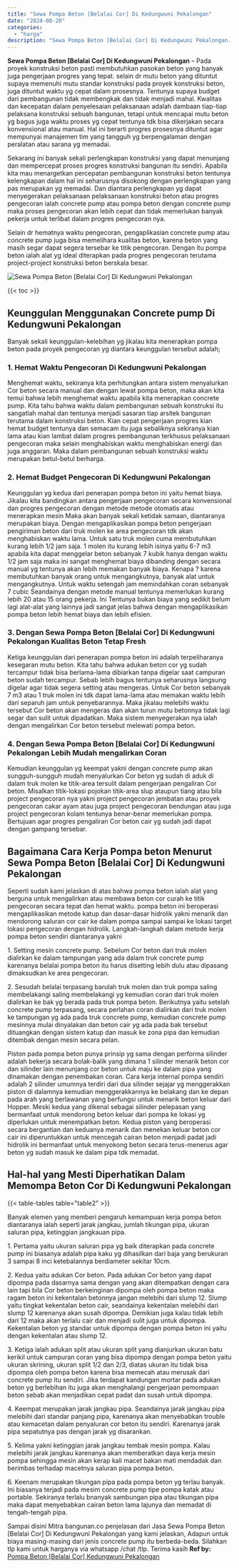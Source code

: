 ```yaml
---
title: "Sewa Pompa Beton [Belalai Cor] Di Kedungwuni Pekalongan"
date: "2024-08-20"
categories: 
  - "harga"
description: "Sewa Pompa Beton [Belalai Cor] Di Kedungwuni Pekalongan. Sampai disini Mitra bangunan.co penjelasan dari Jasa Sewa Pompa Beton [Belalai Cor] Di Kedungwuni..."
---
```


**Sewa Pompa Beton \[Belalai Cor\] Di Kedungwuni Pekalongan** – Pada proyek konstruksi beton pasti membutuhkan pasokan beton yang banyak juga pengerjaan progres yang tepat. selain dr mutu beton yang dituntut supaya memenuhi mutu standar konstruksi pada proyek konstruksi beton, juga dituntut waktu yg cepat dalam prosesnya. Tentunya supaya budget dari pembangunan tidak membengkak dan tidak menjadi mahal. Kwalitas dan kecepatan dalam penyelesaian pelaksanaan adalah dambaan tiap-tiap pelaksana konstruksi sebuah bangunan, tetapi untuk mencapai mutu beton yg bagus juga waktu proses yg cepat tentunya tdk bisa dikerjakan secara konvensional atau manual. Hal ini berarti progres prosesnya dituntut agar mempunyai manajemen tim yang tangguh yg berpengalaman dengan peralatan atau sarana yg memadai.

Sekarang ini banyak sekali perlengkapan konstruksi yang dapat menunjang dan mempercepat proses progres konstruksi bangunan itu sendiri. Apabila kita mau menargetkan percepatan pembangunan konstruksi beton tentunya kelengkapan dalam hal ini seharusnya disokong dengan perlengkapan yang pas merupakan yg memadai. Dan diantara perlengkapan yg dapat menyegerakan pelaksanaan pelaksanaan konstruksi beton atau progres pengecoran ialah concrete pump atau pompa beton dengan concrete pump maka proses pengecoran akan lebih cepat dan tidak memerlukan banyak pekerja untuk terlibat dalam progres pengecoran nya.

Selain dr hematnya waktu pengecoran, pengaplikasian concrete pump atau concrete pump juga bisa memelihara kualitas beton, karena beton yang masih segar dapat segera tersebar ke titik pengecoran. Dengan itu pompa beton ialah alat yg ideal diterapkan pada progres pengecoran terutama project-project konstruksi beton berskala besar.

![Sewa Pompa Beton [Belalai Cor] Di Kedungwuni Pekalongan](/images/sewa-concrete-pump-14.png)

{{< toc >}}

## Keunggulan Menggunakan Concrete pump Di Kedungwuni Pekalongan

Banyak sekali keunggulan-kelebihan yg jikalau kita menerapkan pompa beton pada proyek pengecoran yg diantara keunggulan tersebut adalah;

### 1\. Hemat Waktu Pengecoran Di Kedungwuni Pekalongan

Menghemat waktu, sekiranya kita perhitungkan antara sistem menyalurkan Cor beton secara manual dan dengan lewat pompa beton, maka akan kita temui bahwa lebih menghemat waktu apabila kita menerapkan concrete pump. Kita tahu bahwa waktu dalam pembangunan sebuah konstruksi itu sangatlah mahal dan tentunya menjadi sasaran tiap arsitek bangunan terutama dalam konstruksi beton. Kian cepat pengerjaan progres kian hemat budget tentunya dan semacam itu juga sebaliknya sekiranya kian lama atau kian lambat dalam progres pembangunan terkhusus pelaksanaan pengecoran maka selain menghabiskan waktu menghabiskan energi dan juga anggaran. Maka dalam pembangunan sebuah konstruksi waktu merupakan betul-betul berharga.

### 2\. Hemat Budget Pengecoran Di Kedungwuni Pekalongan

Keunggulan yg kedua dari penerapan pompa beton ini yaitu hemat biaya. Jikalau kita bandingkan antara pengerjaan pengecoran secara konvensional dan progres pengecoran dengan metode metode otomatis atau menerapkan mesin Maka akan banyak sekali ketidak samaan, diantaranya merupakan biaya. Dengan mengaplikasikan pompa beton pengerjaan pengiriman beton dari truk molen ke area pengecoran tdk akan menghabiskan waktu lama. Untuk satu truk molen cuma membutuhkan kurang lebih 1/2 jam saja. 1 molen itu kurang lebih isinya yaitu 6-7 m3 apabila kita dapat menggelar beton sebanyak 7 kubik hanya dengan waktu 1/2 jam saja maka ini sangat menghemat biaya dibanding dengan secara manual yg tentunya akan lebih memakan banyak biaya. Kenapa ? karena membutuhkan banyak orang untuk mengangkutnya, banyak alat untuk mengangkutnya. Untuk waktu setengah jam memindahkan coran sebanyak 7 cubic Seandainya dengan metode manual tentunya memerlukan kurang lebih 20 atau 15 orang pekerja. Ini Tentunya bukan biaya yang sedikit belum lagi alat-alat yang lainnya jadi sangat jelas bahwa dengan mengaplikasikan pompa beton lebih hemat biaya dan lebih efisien.

### 3\. Dengan Sewa Pompa Beton \[Belalai Cor\] Di Kedungwuni Pekalongan Kualitas Beton Tetap Fresh

Ketiga keunggulan dari penerapan pompa beton ini adalah terpeliharanya kesegaran mutu beton. Kita tahu bahwa adukan beton cor yg sudah tercampur tidak bisa berlama-lama dibiarkan tanpa digelar saat campuran beton sudah tercampur. Sebab lebih bagus tentunya seharusnya langsung digelar agar tidak segera setting atau mengeras. Untuk Cor beton sebanyak 7 m3 atau 1 truk molen ini tdk dapat lama-lama atau memakan waktu lebih dari separuh jam untuk penyebarannya. Maka jikalau melebihi waktu tersebut Cor beton akan mengeras dan akan turun mutu betonnya tidak lagi segar dan sulit untuk dipadatkan. Maka sistem menyegerakan nya ialah dengan mengalirkan Cor beton tersebut melewati pompa beton.

### 4\. Dengan Sewa Pompa Beton \[Belalai Cor\] Di Kedungwuni Pekalongan Lebih Mudah mengalirkan Coran

Kemudian keunggulan yg keempat yakni dengan concrete pump akan sungguh-sungguh mudah menyalurkan Cor beton yg sudah di aduk di dalam truk molen ke titik-area tersulit dalam pengerjaan pengaliran Cor beton. Misalkan titik-lokasi pojokan titik-area slup ataupun tiang atau bila project pengecoran nya yakni project pengecoran jembatan atau proyek pengecoran cakar ayam atau juga project pengecoran bendungan atau juga project pengecoran kolam tentunya benar-benar memerlukan pompa. Bertujuan agar progres pengaliran Cor beton cair yg sudah jadi dapat dengan gampang tersebar.

## Bagaimana Cara Kerja Pompa beton Menurut Sewa Pompa Beton \[Belalai Cor\] Di Kedungwuni Pekalongan

Seperti sudah kami jelaskan di atas bahwa pompa beton ialah alat yang berguna untuk mengalirkan atau membawa beton cor curah ke titik pengecoran secara tepat dan hemat waktu. pompa beton ini beroperasi mengaplikasikan metode katup dan dasar-dasar hidrolik yakni menarik dan mendorong saluran cor cair ke dalam pompa sampai sampai ke lokasi target lokasi pengecoran dengan hidrolik. Langkah-langkah dalam metode kerja pompa beton sendiri diantaranya yakni

1\. Setting mesin concrete pump. Sebelum Cor beton dari truk molen dialirkan ke dalam tampungan yang ada dalam truk concrete pump karenanya belalai pompa beton itu harus disetting lebih dulu atau dipasang dimaksudkan ke area pengecoran.

2\. Sesudah belalai terpasang barulah truk molen dan truk pompa saling membelakangi saling membelakangi yg kemudian coran dari truk molen dialirkan ke bak yg berada pada truk pompa beton. Berikutnya yaitu setelah concrete pump terpasang, secara perlahan coran dialirkan dari truk molen ke tampungan yg ada pada truk concrete pump, kemudian concrete pump mesinnya mulai dinyalakan dan beton cair yg ada pada bak tersebut dituangkan dengan sistem katup dan masuk ke zona pipa dan kemudian ditembak dengan mesin secara pelan.

Piston pada pompa beton punya prinsip yg sama dengan performa silinder adalah bekerja secara bolak-balik yang dimana 1 silinder menarik beton cor dan silinder lain menunjang cor beton untuk maju ke dalam pipa yang dinamakan dengan penembakan coran. Cara kerja internal pompa sendiri adalah 2 silinder umumnya terdiri dari dua silinder sejajar yg menggerakkan piston di dalamnya kemudian menggerakkannya ke belakang dan ke depan pada arah yang berlawanan yang berfungsi untuk menarik beton keluar dari Hopper. Meski kedua yang dikenal sebagai silinder pelepasan yang bermanfaat untuk mendorong beton keluar dari pompa ke lokasi yg diperlukan untuk menempatkan beton. Kedua piston yang beroperasi secara bergantian dan keduanya menarik dan menekan keluar beton cor cair ini diperuntukkan untuk mencegah cairan beton menjadi padat jadi hidrolik ini bermanfaat untuk menyokong beton secara terus-menerus agar beton yg sudah masuk ke dalam pipa tdk memadat.

## Hal-hal yang Mesti Diperhatikan Dalam Memompa Beton Cor Di Kedungwuni Pekalongan

{{< table-tables table="table2" >}}

Banyak elemen yang memberi pengaruh kemampuan kerja pompa beton diantaranya ialah seperti jarak jangkau, jumlah tikungan pipa, ukuran saluran pipa, ketinggian jangkauan pipa.

1\. Pertama yaitu ukuran saluran pipa yg baik diterapkan pada concrete pump ini biasanya adalah pipa kaku yg dihasilkan dari baja yang berukuran 3 sampai 8 inci ketebalannya berdiameter sekitar 10cm.

2\. Kedua yaitu adukan Cor beton. Pada adukan Cor beton yang dapat dipompa pada dasarnya sama dengan yang akan ditempatkan dengan cara lain tapi bila Cor beton berkeinginan dipompa oleh pompa beton maka ragam beton ini kekentalan betonnya jangan melebihi dari slump 12. Slump yaitu tingkat kekentalan beton cair, seandainya kekentalan melebihi dari slump 12 karenanya akan susah dipompa. Demikian juga kalau tidak lebih dari 12 maka akan terlalu cair dan menjadi sulit juga untuk dipompa. Kekentalan beton yg standar untuk dipompa dengan pompa beton ini yaitu dengan kekentalan atau slump 12.

3\. Ketiga ialah adukan split atau ukuran split yang dianjurkan ukuran batu kerikil untuk campuran coran yang bisa dipompa dengan pompa beton yaitu ukuran skrining, ukuran split 1/2 dan 2/3, diatas ukuran itu tidak bisa dipompa oleh pompa beton karena bisa memecah atau merusak dari concrete pump itu sendiri. Jika terdapat kandungan mortar pada adukan beton yg berlebihan itu juga akan menghalangi pengerjaan pemompaan beton sebab akan menjadikan cepat padat dan susah untuk dipompa.

4\. Keempat merupakan jarak jangkau pipa. Seandainya jarak jangkau pipa melebihi dari standar panjang pipa, karenanya akan menyebabkan trouble atau kemacetan dalam penyaluran cor beton itu sendiri. Karenanya jarak pipa sepatutnya pas dengan jarak yg disarankan.

5\. Kelima yakni ketinggian jarak jangkau tembak mesin pompa. Kalau melebihi jarak jangkau karenanya akan memberatkan daya kerja mesin pompa sehingga mesin akan kerap kali macet bakan mati mendadak dan berimbas terhadap macetnya saluran pipa pompa beton.

6\. Keenam merupakan tikungan pipa pada pompa beton yg terlau banyak. Ini biasanya terjadi pada mesim concrete pump tipe pompa katak atau portable. Sekiranya terlalu bnanyak sambungan pipa atau tikungan pipa maka dapat menyebabkan cairan beton lama lajunya dan memadat di tengah-tengah pipa.

Sampai disini Mitra bangunan.co penjelasan dari Jasa Sewa Pompa Beton \[Belalai Cor\] Di Kedungwuni Pekalongan yang kami jelaskan, Adapun untuk biaya masing-masing dari jenis concrete pump itu berbeda-beda. Silahkan tlp kami untuk harganya via whatsapp /chat /tlp. Terima kasih
**Ref by:** [Pompa Beton [Belalai Cor] Kedungwuni Pekalongan](https://id.wikipedia.org/wiki/Pompa)

